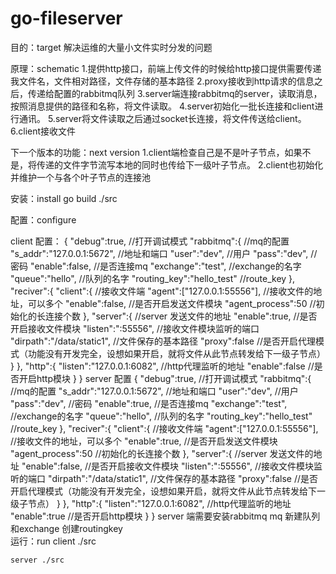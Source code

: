 # go-fileserver
 目的：target
      解决运维的大量小文件实时分发的问题
      
  原理：schematic 
    1.提供http接口，前端上传文件的时候给http接口提供需要传递我文件名，文件相对路径，文件存储的基本路径
    2.proxy接收到http请求的信息之后，传递给配置的rabbitmq队列
    3.server端连接rabbitmq的server，读取消息，按照消息提供的路径和名称，将文件读取。
    4.server初始化一批长连接和client进行通讯。
    5.server将文件读取之后通过socket长连接，将文件传送给client。
    6.client接收文件
    
    
  下一个版本的功能：next version
    1.client端检查自己是不是叶子节点，如果不是，将传递的文件字节流写本地的同时也传给下一级叶子节点。
    2.client也初始化并维护一个与各个叶子节点的连接池
    
  安装：install 
    go build 
    ./src 
    
  配置：configure
  
  client 配置：
  {
   "debug":true,     //打开调试模式
   "rabbitmq":{     //mq的配置
    "s_addr":"127.0.0.1:5672",  //地址和端口
    "user":"dev",  //用户
    "pass":"dev",  //密码
    "enable":false,  //是否连接mq
    "exchange":"test", //exchange的名字
    "queue":"hello",  //队列的名字
    "routing_key":"hello_test" //route_key
   },
   "reciver":{
    "client":{  //接收文件端
     "agent":["127.0.0.1:55556"],  //接收文件的地址，可以多个
     "enable":false,                //是否开启发送文件模块
     "agent_process":50            //初始化的长连接个数
    },
    "server":{                      //server 发送文件的地址
     "enable":true,              //是否开启接收文件模块
     "listen":":55556",           //接收文件模块监听的端口
     "dirpath":"/data/static1",   //文件保存的基本路径
     "proxy":false    //是否开启代理模式（功能没有开发完全，设想如果开启，就将文件从此节点转发给下一级子节点）
    }
   },
   "http":{
     "listen":"127.0.0.1:6082", //http代理监听的地址
      "enable":false              //是否开启http模块
   }
  }
  server 配置
   {
   "debug":true,     //打开调试模式
   "rabbitmq":{     //mq的配置
    "s_addr":"127.0.0.1:5672",  //地址和端口
    "user":"dev",  //用户
    "pass":"dev",  //密码
    "enable":true,  //是否连接mq
    "exchange":"test", //exchange的名字
    "queue":"hello",  //队列的名字
    "routing_key":"hello_test" //route_key
   },
   "reciver":{
    "client":{  //接收文件端
     "agent":["127.0.0.1:55556"],  //接收文件的地址，可以多个
     "enable":true,                //是否开启发送文件模块
     "agent_process":50            //初始化的长连接个数
    },
    "server":{                      //server 发送文件的地址
     "enable":false,              //是否开启接收文件模块
     "listen":":55556",           //接收文件模块监听的端口
     "dirpath":"/data/static1",   //文件保存的基本路径
     "proxy":false    //是否开启代理模式（功能没有开发完全，设想如果开启，就将文件从此节点转发给下一级子节点）
    }
   },
   "http":{
     "listen":"127.0.0.1:6082", //http代理监听的地址
      "enable":true              //是否开启http模块
   }
  }
    server 端需要安装rabbitmq
    mq 新建队列和exchange
    创建routingkey  
  运行：run
    client ./src
      
    server ./src
    
    
